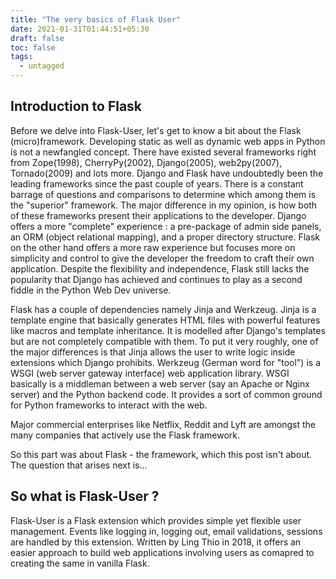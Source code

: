 ```yaml
---
title: "The very basics of Flask User"
date: 2021-01-31T01:44:51+05:30
draft: false 
toc: false
tags:
  - untagged
---
```


## Introduction to Flask

Before we delve into Flask-User, let's get to know a bit about the Flask (micro)framework. 
Developing static as well as dynamic web apps in Python is not a newfangled concept. There have existed several frameworks right from Zope(1998), CherryPy(2002), Django(2005), web2py(2007), Tornado(2009) and lots more. Django and Flask have undoubtedly been the leading frameworks since the past couple of years. There is a constant barrage of questions and comparisons to determine which among them is the "superior" framework. The major difference in my opinion, is how both of these frameworks present their applications to the developer. Django offers a more "complete" experience : a pre-package of admin side panels, an ORM (object relational mapping), and a proper directory structure. Flask on the other hand offers a more raw experience but focuses more on simplicity and control to give the developer the freedom to craft their own application. Despite the flexibility and independence, Flask still lacks the popularity that Django has achieved and continues to play as a second fiddle in the Python Web Dev universe.

Flask has a couple of dependencies namely Jinja and Werkzeug. Jinja is a template engine that basically generates HTML files with powerful features like macros and template inheritance. It is modelled after Django's templates but are not completely compatible with them. To put it very roughly, one of the major differences is that Jinja allows the user to write logic inside extensions which Django prohibits. Werkzeug (German word for "tool") is a WSGI (web server gateway interface) web application library. WSGI basically is a middleman between a web server (say an Apache or Nginx server) and the Python backend code. It provides a sort of common ground for Python frameworks to interact with the web.

Major commercial enterprises like Netflix, Reddit and Lyft are amongst the many companies that actively use the Flask framework.

So this part was about Flask - the framework, which this post isn't about. The question that arises next is...

## So what is Flask-User ?

Flask-User is a Flask extension which provides simple yet flexible user management. Events like logging in, logging out, email validations, sessions are handled by this extension. Written by Ling Thio in 2018, it offers an easier approach to build web applications involving users as comapred to creating the same in vanilla Flask.
